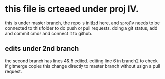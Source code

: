 # this file is crteaed under proj IV.
this is under master branch, the repo is initlzd here, and sproj1v needs to be connected to this folder to do push or pull requests.
doing a git status, add and commit cmds and connect it to github. 
## edits under 2nd branch
the second branch has lines 4& 5 edited.
editing line 6 in branch2 to check if gitmerge copies this change directly to master branch without usign a pull request.